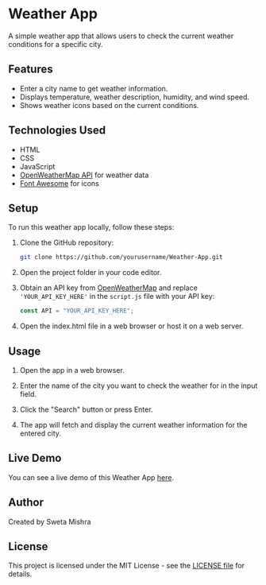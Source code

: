 # Weather App

A simple weather app that allows users to check the current weather conditions for a specific city.

## Features

- Enter a city name to get weather information.
- Displays temperature, weather description, humidity, and wind speed.
- Shows weather icons based on the current conditions.

## Technologies Used

- HTML
- CSS
- JavaScript
- [OpenWeatherMap API](https://openweathermap.org/api) for weather data
- [Font Awesome](https://fontawesome.com/) for icons

## Setup

To run this weather app locally, follow these steps:

1. Clone the GitHub repository:
    ```bash
    git clone https://github.com/yourusername/Weather-App.git
    
2. Open the project folder in your code editor.

3. Obtain an API key from [OpenWeatherMap](https://openweathermap.org/api) and replace `'YOUR_API_KEY_HERE'` in the `script.js` file with your API key:

     ```javascript
   const API = "YOUR_API_KEY_HERE";

4. Open the index.html file in a web browser or host it on a web server.

## Usage
1. Open the app in a web browser.

2. Enter the name of the city you want to check the weather for in the input field.

3. Click the "Search" button or press Enter.

4. The app will fetch and display the current weather information for the entered city.

## Live Demo
You can see a live demo of this Weather App [here](https://weather-app-omega-taupe.vercel.app/).

## Author
Created by Sweta Mishra
## License
This project is licensed under the MIT License - see the [LICENSE file](license.md) for details.
